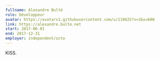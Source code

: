 ```yaml
---
fullname: Alexandre Bulté
role: Développeur
avatar: https://avatars1.githubusercontent.com/u/119625?v=3&s=600
link: https://alexandre.bulte.net
start: 2017-06-01
end: 2017-12-31
employer: independent/octo
---
```


KISS.
